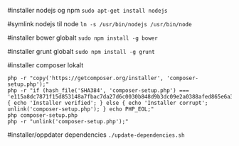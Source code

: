 #installer nodejs og npm
`sudo apt-get install nodejs`

#symlink nodejs til node
`ln -s /usr/bin/nodejs /usr/bin/node`

#installer bower globalt
`sudo npm install -g bower`

#installer grunt globalt
`sudo npm install -g grunt`

#installer composer lokalt
```
php -r "copy('https://getcomposer.org/installer', 'composer-setup.php');"
php -r "if (hash_file('SHA384', 'composer-setup.php') === 'e115a8dc7871f15d853148a7fbac7da27d6c0030b848d9b3dc09e2a0388afed865e6a3d6b3c0fad45c48e2b5fc1196ae') { echo 'Installer verified'; } else { echo 'Installer corrupt'; unlink('composer-setup.php'); } echo PHP_EOL;"
php composer-setup.php
php -r "unlink('composer-setup.php');"
```

#installer/oppdater dependencies
`./update-dependencies.sh`
